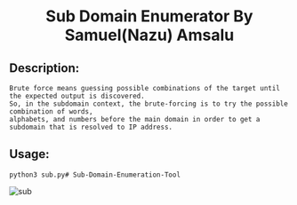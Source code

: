 ## <h1 align="center">Sub Domain Enumerator  By Samuel(Nazu) Amsalu</h1>
## Description: 
    Brute force means guessing possible combinations of the target until the expected output is discovered. 
    So, in the subdomain context, the brute-forcing is to try the possible combination of words, 
    alphabets, and numbers before the main domain in order to get a subdomain that is resolved to IP address.
## Usage:
    python3 sub.py# Sub-Domain-Enumeration-Tool
    
  ![sub](https://user-images.githubusercontent.com/108541991/189877380-891cfcab-b84a-41c1-a257-21af59cfde72.jpg)

